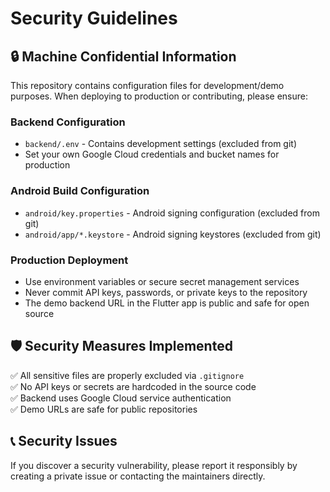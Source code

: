 # Security Guidelines

## 🔒 Machine Confidential Information

This repository contains configuration files for development/demo purposes. When deploying to production or contributing, please ensure:

### Backend Configuration
- `backend/.env` - Contains development settings (excluded from git)
- Set your own Google Cloud credentials and bucket names for production

### Android Build Configuration
- `android/key.properties` - Android signing configuration (excluded from git)
- `android/app/*.keystore` - Android signing keystores (excluded from git)

### Production Deployment
- Use environment variables or secure secret management services
- Never commit API keys, passwords, or private keys to the repository
- The demo backend URL in the Flutter app is public and safe for open source

## 🛡️ Security Measures Implemented

✅ All sensitive files are properly excluded via `.gitignore`  
✅ No API keys or secrets are hardcoded in the source code  
✅ Backend uses Google Cloud service authentication  
✅ Demo URLs are safe for public repositories  

## 📞 Security Issues

If you discover a security vulnerability, please report it responsibly by creating a private issue or contacting the maintainers directly.